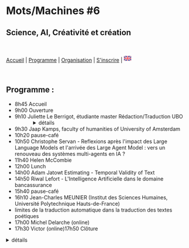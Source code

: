 # Mots/Machines #6 
## Science, AI, Créativité et création

<br>

[Accueil](https://motsmachines.github.io/2024/fr) | [Programme](https://motsmachines.github.io/2024/fr/program) | [Organisation](https://motsmachines.github.io/2024/fr/orga) | [S'inscrire](https://motsmachines.github.io/2024/fr/registration) | [<img src="EN.png" width="20">](https://motsmachines.github.io/2024/en/program)

<br>

## Programme :

<ul>
<li>8h45 Accueil</li>
<li>9h00 Ouverture</li>
<li>9h10 Juliette Le Berrigot, étudiante master Rédaction/Traduction UBO
<details style="margin-left:50px"><summary> détails </summary>aaaaaa</details> </li>
<li>9h30 Jaap Kamps, faculty of humanities of University of Amsterdam</li>
<li>10h20 pause-café</li>
<li>10h50 Christophe Servan - Reflexions après l'impact des Large Language Models et l'arrivée des Large Agent Model : vers un renouveau des systèmes multi-agents en IA ?</li>
<li>11h40 Helen McCombie</li>
<li>12h00 Lunch</li>
<li>14h00 Adam Jatowt Estimating - Temporal Validity of Text</li>
<li>14h50 Riwal Lefort - L'Intelligence Artificielle dans le domaine bancassurance</li>
<li>15h40 pause-café</li>
<li>16h10 Jean-Charles MEUNIER (Institut des Sciences Humaines, Université Polytechnique Hauts-de-France) <li>limites de la traduction automatique dans la traduction des textes poétiques</li>
<li>17h00 Michel Delarche (online)</li>
<li>17h30 Victor (online)17h50 Clôture</li>
</ul>


<details><summary> détails </summary>aaaaaa</details>


